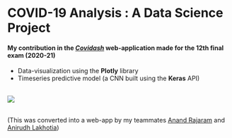# COVID-19 Analysis : A Data Science Project

#### My contribution in the **[_Covidash_](https://github.com/anandrajaram21/covidash)** web-application made for the 12th final exam (2020-21)
- Data-visualization using the **Plotly** library
- Timeseries predictive model (a CNN built using the **Keras** API)
<br>

<a href = "https://colab.research.google.com/drive/12SBxJ_N1TLJgc6pZVy9G-vgZY3k2w_Aa?usp=sharing">
<img src='https://img.shields.io/static/v1?label=View%20presentation%20on&message=google%20colab&color=ffa31a&style=for-the-badge' />
</a> 
<br>
<br>

(This was converted into a web-app by my teammates [Anand Rajaram](https://github.com/anandrajaram21) and [Anirudh Lakhotia](https://github.com/anirudhlakhotia))


